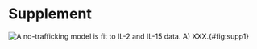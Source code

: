 # Supplement

![**A no-trafficking model is fit to IL-2 and IL-15 data.** A) XXX. ](./Figures/figureS1.svg){#fig:supp1}

